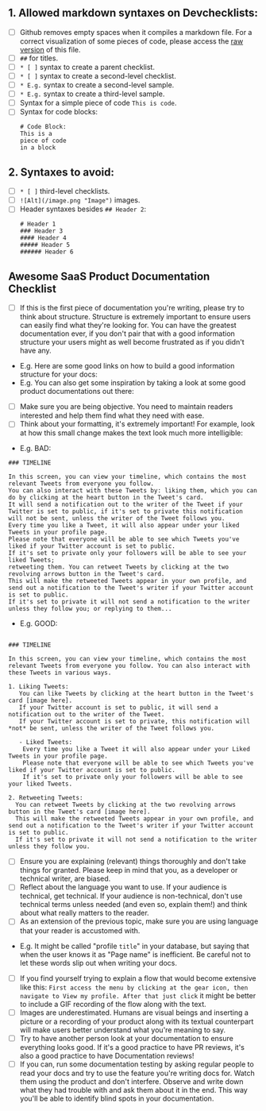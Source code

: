 ## 1. Allowed markdown syntaxes on Devchecklists:

- [ ] Github removes empty spaces when it compiles a markdown file. For a correct visualization of some pieces of code, please access the [raw version](https://raw.githubusercontent.com/vintasoftware/devchecklists-template/master/checklist-en.md) of this file.
- [ ] `##` for titles.
- [ ] `* [ ]` syntax to create a parent checklist.
- [ ] `* [ ]` syntax to create a second-level checklist.
- [ ] `* E.g.` syntax to create a second-level sample.
- [ ] `* E.g.` syntax to create a third-level sample.
- [ ] Syntax for a simple piece of code `This is code`.
- [ ] Syntax for code blocks:
  ```
  # Code Block:
  This is a
  piece of code
  in a block
  ```

## 2. Syntaxes to avoid:

- [ ] `* [ ]` third-level checklists.
- [ ] `![Alt](/image.png "Image")` images.
- [ ] Header syntaxes besides `## Header 2`:
  ```
  # Header 1
  ### Header 3
  #### Header 4
  ##### Header 5
  ###### Header 6
  ```

## Awesome SaaS Product Documentation Checklist

- [ ] If this is the first piece of documentation you're writing, please try to think about structure. Structure is extremely important to ensure users can easily find what they're looking for. You can have the greatest documentation ever, if you don't pair that with a good information structure your users might as well become frustrated as if you didn't have any.
- E.g. Here are some good links on how to build a good information structure for your docs:
- E.g. You can also get some inspiration by taking a look at some good product documentations out there:
- [ ] Make sure you are being objective. You need to maintain readers interested and help them find what they need with ease.
- [ ] Think about your formatting, it's extremely important! For example, look at how this small change makes the text look much more intelligible:
- E.g. BAD:

```
### TIMELINE

In this screen, you can view your timeline, which contains the most relevant Tweets from everyone you follow.
You can also interact with these Tweets by: liking them, which you can do by clicking at the heart button in the Tweet's card.
It will send a notification out to the writer of the Tweet if your Twitter is set to public, if it's set to private this notification will not be sent, unless the writer of the Tweet follows you.
Every time you like a Tweet, it will also appear under your liked Tweets in your profile page.
Please note that everyone will be able to see which Tweets you've liked if your Twitter account is set to public.
If it's set to private only your followers will be able to see your liked Tweets;
retweeting them. You can retweet Tweets by clicking at the two revolving arrows button in the Tweet's card.
This will make the retweeted Tweets appear in your own profile, and send out a notification to the Tweet's writer if your Twitter account is set to public.
If it's set to private it will not send a notification to the writer unless they follow you; or replying to them...

```

- E.g. GOOD:

```

### TIMELINE

In this screen, you can view your timeline, which contains the most relevant Tweets from everyone you follow. You can also interact with these Tweets in various ways.

1. Liking Tweets:
   You can like Tweets by clicking at the heart button in the Tweet's card [image here].
   If your Twitter account is set to public, it will send a notification out to the writer of the Tweet.
   If your Twitter account is set to private, this notification will *not* be sent, unless the writer of the Tweet follows you.

   - Liked Tweets:
    Every time you like a Tweet it will also appear under your Liked Tweets in your profile page.
    Please note that everyone will be able to see which Tweets you've liked if your Twitter account is set to public.
    If it's set to private only your followers will be able to see your liked Tweets.

2. Retweeting Tweets:
  You can retweet Tweets by clicking at the two revolving arrows button in the Tweet's card [image here].
  This will make the retweeted Tweets appear in your own profile, and send out a notification to the Tweet's writer if your Twitter account is set to public.
  If it's set to private it will not send a notification to the writer unless they follow you.

```

- [ ] Ensure you are explaining (relevant) things thoroughly and don't take things for granted. Please keep in mind that you, as a developer or technical writer, are biased.
- [ ] Reflect about the language you want to use. If your audience is technical, get technical. If your audience is non-technical, don't use technical terms unless needed (and even so, explain them!) and think about what really matters to the reader.
- [ ] As an extension of the previous topic, make sure you are using language that your reader is accustomed with.
- E.g. It might be called "profile `title`" in your database, but saying that when the user knows it as "Page name" is inefficient. Be careful not to let these words slip out when writing your docs.
- [ ] If you find yourself trying to explain a flow that would become extensive like this: `First access the menu by clicking at the gear icon, then navigate to View my profile. After that just click` it might be better to include a GIF recording of the flow along with the text.
- [ ] Images are underestimated. Humans are visual beings and inserting a picture or a recording of your product along with its textual counterpart will make users better understand what you're meaning to say.
- [ ] Try to have another person look at your documentation to ensure everything looks good. If it's a good practice to have PR reviews, it's also a good practice to have Documentation reviews!
- [ ] If you can, run some documentation testing by asking regular people to read your docs and try to use the feature you're writing docs for. Watch them using the product and don't interfere. Observe and write down what they had trouble with and ask them about it in the end. This way you'll be able to identify blind spots in your documentation.
